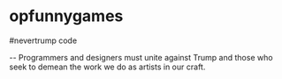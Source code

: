 # opfunnygames
#nevertrump code 

-- Programmers and designers must unite against Trump and those who seek to demean the work we do as artists in our craft. 
